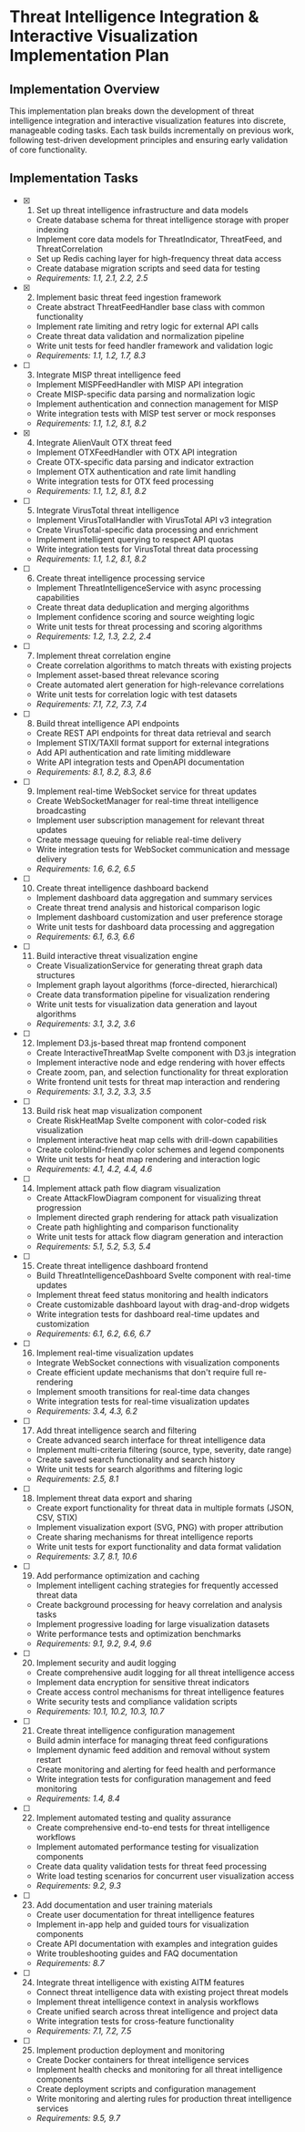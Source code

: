 # Threat Intelligence Integration & Interactive Visualization Implementation Plan

## Implementation Overview

This implementation plan breaks down the development of threat intelligence integration and interactive visualization features into discrete, manageable coding tasks. Each task builds incrementally on previous work, following test-driven development principles and ensuring early validation of core functionality.

## Implementation Tasks

- [x] 1. Set up threat intelligence infrastructure and data models
  - Create database schema for threat intelligence storage with proper indexing
  - Implement core data models for ThreatIndicator, ThreatFeed, and ThreatCorrelation
  - Set up Redis caching layer for high-frequency threat data access
  - Create database migration scripts and seed data for testing
  - _Requirements: 1.1, 2.1, 2.2, 2.5_

- [x] 2. Implement basic threat feed ingestion framework
  - Create abstract ThreatFeedHandler base class with common functionality
  - Implement rate limiting and retry logic for external API calls
  - Create threat data validation and normalization pipeline
  - Write unit tests for feed handler framework and validation logic
  - _Requirements: 1.1, 1.2, 1.7, 8.3_

- [ ] 3. Integrate MISP threat intelligence feed
  - Implement MISPFeedHandler with MISP API integration
  - Create MISP-specific data parsing and normalization logic
  - Implement authentication and connection management for MISP
  - Write integration tests with MISP test server or mock responses
  - _Requirements: 1.1, 1.2, 8.1, 8.2_

- [x] 4. Integrate AlienVault OTX threat feed
  - Implement OTXFeedHandler with OTX API integration
  - Create OTX-specific data parsing and indicator extraction
  - Implement OTX authentication and rate limit handling
  - Write integration tests for OTX feed processing
  - _Requirements: 1.1, 1.2, 8.1, 8.2_

- [ ] 5. Integrate VirusTotal threat intelligence
  - Implement VirusTotalHandler with VirusTotal API v3 integration
  - Create VirusTotal-specific data processing and enrichment
  - Implement intelligent querying to respect API quotas
  - Write integration tests for VirusTotal threat data processing
  - _Requirements: 1.1, 1.2, 8.1, 8.2_

- [ ] 6. Create threat intelligence processing service
  - Implement ThreatIntelligenceService with async processing capabilities
  - Create threat data deduplication and merging algorithms
  - Implement confidence scoring and source weighting logic
  - Write unit tests for threat processing and scoring algorithms
  - _Requirements: 1.2, 1.3, 2.2, 2.4_

- [ ] 7. Implement threat correlation engine
  - Create correlation algorithms to match threats with existing projects
  - Implement asset-based threat relevance scoring
  - Create automated alert generation for high-relevance correlations
  - Write unit tests for correlation logic with test datasets
  - _Requirements: 7.1, 7.2, 7.3, 7.4_

- [ ] 8. Build threat intelligence API endpoints
  - Create REST API endpoints for threat data retrieval and search
  - Implement STIX/TAXII format support for external integrations
  - Add API authentication and rate limiting middleware
  - Write API integration tests and OpenAPI documentation
  - _Requirements: 8.1, 8.2, 8.3, 8.6_

- [ ] 9. Implement real-time WebSocket service for threat updates
  - Create WebSocketManager for real-time threat intelligence broadcasting
  - Implement user subscription management for relevant threat updates
  - Create message queuing for reliable real-time delivery
  - Write integration tests for WebSocket communication and message delivery
  - _Requirements: 1.6, 6.2, 6.5_

- [ ] 10. Create threat intelligence dashboard backend
  - Implement dashboard data aggregation and summary services
  - Create threat trend analysis and historical comparison logic
  - Implement dashboard customization and user preference storage
  - Write unit tests for dashboard data processing and aggregation
  - _Requirements: 6.1, 6.3, 6.6_

- [ ] 11. Build interactive threat visualization engine
  - Create VisualizationService for generating threat graph data structures
  - Implement graph layout algorithms (force-directed, hierarchical)
  - Create data transformation pipeline for visualization rendering
  - Write unit tests for visualization data generation and layout algorithms
  - _Requirements: 3.1, 3.2, 3.6_

- [ ] 12. Implement D3.js-based threat map frontend component
  - Create InteractiveThreatMap Svelte component with D3.js integration
  - Implement interactive node and edge rendering with hover effects
  - Create zoom, pan, and selection functionality for threat exploration
  - Write frontend unit tests for threat map interaction and rendering
  - _Requirements: 3.1, 3.2, 3.3, 3.5_

- [ ] 13. Build risk heat map visualization component
  - Create RiskHeatMap Svelte component with color-coded risk visualization
  - Implement interactive heat map cells with drill-down capabilities
  - Create colorblind-friendly color schemes and legend components
  - Write unit tests for heat map rendering and interaction logic
  - _Requirements: 4.1, 4.2, 4.4, 4.6_

- [ ] 14. Implement attack path flow diagram visualization
  - Create AttackFlowDiagram component for visualizing threat progression
  - Implement directed graph rendering for attack path visualization
  - Create path highlighting and comparison functionality
  - Write unit tests for attack flow diagram generation and interaction
  - _Requirements: 5.1, 5.2, 5.3, 5.4_

- [ ] 15. Create threat intelligence dashboard frontend
  - Build ThreatIntelligenceDashboard Svelte component with real-time updates
  - Implement threat feed status monitoring and health indicators
  - Create customizable dashboard layout with drag-and-drop widgets
  - Write integration tests for dashboard real-time updates and customization
  - _Requirements: 6.1, 6.2, 6.6, 6.7_

- [ ] 16. Implement real-time visualization updates
  - Integrate WebSocket connections with visualization components
  - Create efficient update mechanisms that don't require full re-rendering
  - Implement smooth transitions for real-time data changes
  - Write integration tests for real-time visualization updates
  - _Requirements: 3.4, 4.3, 6.2_

- [ ] 17. Add threat intelligence search and filtering
  - Create advanced search interface for threat intelligence data
  - Implement multi-criteria filtering (source, type, severity, date range)
  - Create saved search functionality and search history
  - Write unit tests for search algorithms and filtering logic
  - _Requirements: 2.5, 8.1_

- [ ] 18. Implement threat data export and sharing
  - Create export functionality for threat data in multiple formats (JSON, CSV, STIX)
  - Implement visualization export (SVG, PNG) with proper attribution
  - Create sharing mechanisms for threat intelligence reports
  - Write unit tests for export functionality and data format validation
  - _Requirements: 3.7, 8.1, 10.6_

- [ ] 19. Add performance optimization and caching
  - Implement intelligent caching strategies for frequently accessed threat data
  - Create background processing for heavy correlation and analysis tasks
  - Implement progressive loading for large visualization datasets
  - Write performance tests and optimization benchmarks
  - _Requirements: 9.1, 9.2, 9.4, 9.6_

- [ ] 20. Implement security and audit logging
  - Create comprehensive audit logging for all threat intelligence access
  - Implement data encryption for sensitive threat indicators
  - Create access control mechanisms for threat intelligence features
  - Write security tests and compliance validation scripts
  - _Requirements: 10.1, 10.2, 10.3, 10.7_

- [ ] 21. Create threat intelligence configuration management
  - Build admin interface for managing threat feed configurations
  - Implement dynamic feed addition and removal without system restart
  - Create monitoring and alerting for feed health and performance
  - Write integration tests for configuration management and feed monitoring
  - _Requirements: 1.4, 8.4_

- [ ] 22. Implement automated testing and quality assurance
  - Create comprehensive end-to-end tests for threat intelligence workflows
  - Implement automated performance testing for visualization components
  - Create data quality validation tests for threat feed processing
  - Write load testing scenarios for concurrent user visualization access
  - _Requirements: 9.2, 9.3_

- [ ] 23. Add documentation and user training materials
  - Create user documentation for threat intelligence features
  - Implement in-app help and guided tours for visualization components
  - Create API documentation with examples and integration guides
  - Write troubleshooting guides and FAQ documentation
  - _Requirements: 8.7_

- [ ] 24. Integrate threat intelligence with existing AITM features
  - Connect threat intelligence data with existing project threat models
  - Implement threat intelligence context in analysis workflows
  - Create unified search across threat intelligence and project data
  - Write integration tests for cross-feature functionality
  - _Requirements: 7.1, 7.2, 7.5_

- [ ] 25. Implement production deployment and monitoring
  - Create Docker containers for threat intelligence services
  - Implement health checks and monitoring for all threat intelligence components
  - Create deployment scripts and configuration management
  - Write monitoring and alerting rules for production threat intelligence services
  - _Requirements: 9.5, 9.7_